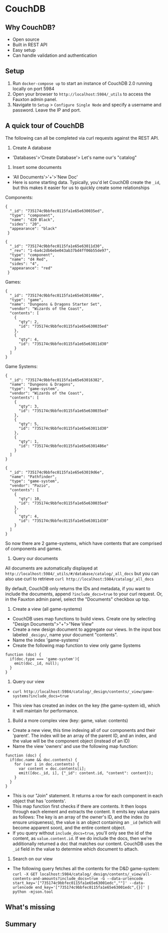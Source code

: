 # CouchDB

## Why CouchDB?

* Open source
* Built in REST API
* Easy setup
* Can handle validation and authentication

## Setup

1. Run `docker-compose up` to start an instance of CouchDB 2.0 running locally on port 5984
1. Open your browser to `http://localhost:5984/_utils` to access the Fauxton admin panel.
1. Navigate to `Setup` > `Configure Single Node` and specify a username and password. Leave the IP and port.

## A quick tour of CouchDB

The following can all be completed via curl requests against the REST API.

1. Create A database
  * 'Databases'>'Create Database'> Let's name our's "catalog"
1. Insert some documents
  * 'All Documents'>'+'>'New Doc'
  * Here is some starting data. Typically, you'd let CouchDB create the `_id`, but this makes it easier for us to quickly create some relationships

  Components:

  ```
  {
    "_id": "735174c9bbfec0115fa1e65e630035ed",
    "type": "component",
    "name": "d20 Black",
    "sides": "20",
    "appearance": "black"
   }
  ```

  ```
  {
    "_id": "735174c9bbfec0115fa1e65e63011d30",
    "_rev": "1-6a4c2db6ebe043ab37bd4ff06b55de97",
    "type": "component",
    "name": "d4 Red",
    "sides": "4",
    "appearance": "red"
   }
  ```
  Games:

  ```
  {
    "_id": "735174c9bbfec0115fa1e65e6301486e",
    "type": "game",
    "name": "Dungeons & Dragons Starter Set",
    "vendor": "Wizards of the Coast",
    "contents": [
      {
        "qty": 2,
        "id": "735174c9bbfec0115fa1e65e630035ed"
      },
      {
        "qty": 4,
        "id": "735174c9bbfec0115fa1e65e63011d30"
      }
    ]
  }
  ```
  Game Systems:

  ```
  {
    "_id": "735174c9bbfec0115fa1e65e63016382",
    "name": "Dungeons & Dragons",
    "type": "game-system",
    "vendor": "Wizards of the Coast",
    "contents": [
      {
        "qty": 3,
        "id": "735174c9bbfec0115fa1e65e630035ed"
      },
      {
        "qty": 5,
        "id": "735174c9bbfec0115fa1e65e63011d30"
      },
      {
        "qty": 1,
        "id": "735174c9bbfec0115fa1e65e6301486e"
      }
    ]
  }
  ```

  ```
  {
    "_id": "735174c9bbfec0115fa1e65e63019d6e",
    "name": "Pathfinder",
    "type": "game-system",
    "vendor": "Pazio",
    "contents": [
      {
        "qty": 10,
        "id": "735174c9bbfec0115fa1e65e630035ed"
      },
      {
        "qty": 4,
        "id": "735174c9bbfec0115fa1e65e63011d30"
      }
    ]
  }
  ```
  So now there are 2 game-systems, which have contents that are comprised of components and games.

1. Query our documents

  All documents are automatically displayed at `http://localhost:5984/_utils/#/database/catalog/_all_docs` but you can also use curl to retrieve `curl http://localhost:5984/catalog/_all_docs`

  By default, CouchDB only returns the IDs and metadata, if you want to include the documents, append `?include_docs=true` to your curl request. Or, in the Fauxton admin panel, select the "Documents" checkbox up top.

1. Create a view (all game-systems)

  * CouchDB uses map functions to build views. Create one by selecting "Design Documents">"+">"New View"
  * Create a new design document to aggregate our views. In the input box labeled `_design/`, name your document "contents".
  * Name the index 'game-systems'
  * Create the following map function to view only game Systems

  ```
  function (doc) {
    if(doc.type === 'game-system'){
      emit(doc._id, null);
    }
  }
  ```
1. Query our view

  * `curl http://localhost:5984/catalog/_design/contents/_view/game-systems?include_docs=true`

  * This view has created an index on the key (the game-system id), which it will maintain for performance.

1. Build a more complex view (key: game, value: contents)

  * Create a new view, this time indexing all of our components and their 'parent'. The index will be an array of the parent ID, and an index, and the value will be the component object (instead of an ID)
  * Name the view 'owners' and use the following map function:

  ```
  function (doc) {
    if(doc.name && doc.contents) {
      for (var i in doc.contents) {
        var content = doc.contents[i];
        emit([doc._id, i], {"_id": content.id, "content": content});
      }
    }
  }
  ```

  * This is our "Join" statement. It returns a row for each component in each object that has 'contents'.
  * This map function first checks if there are contents. It then loops through each element and extracts the content. It emits key value pairs as follows: The key is an array of the owner's ID, and the index (to ensure uniqueness), the value is an object containing an `_id` (which will become apparent soon), and the entire content object.
  * If you query without `include_docs=true`, you'll only see the id of the content, as `value.content.id`. If we do include the docs, then we're additionally returned a doc that matches our content. CouchDB uses the `_id` field in the value to determine which document to attach.

1. Search on our view

  * The following query fetches all the contents for the D&D game-system: `curl -X GET localhost:5984/catalog/_design/contents/_view/all-contents-and-amounts?include_docs=true -G --data-urlencode start_key='["735174c9bbfec0115fa1e65e63001edc",""]' --data-urlencode end_key='["735174c9bbfec0115fa1e65e63001edc",{}]' | python -mjson.tool`

## What's missing

## Summary
